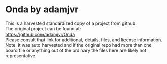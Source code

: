 
# Onda by adamjvr  
This is a harvested standardized copy of a project from github.  
The original project can be found at:  
https://github.com/adamjvr/Onda  
Please consult that link for additional, details, files, and license information.  
Note: It was auto harvested and if the original repo had more than one board file or anything out of the ordinary the files here are likely not representative.  
    